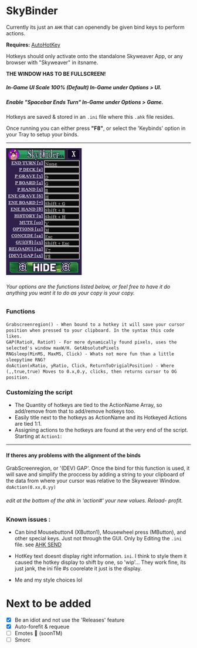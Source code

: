 # SkyBinder
Currently its just an `AHK` that can openendly be given bind keys to perform actions.

__Requires:__  [AutoHotKey](https://www.autohotkey.com/download/)

Hotkeys should only activate onto the standalone Skyweaver App, or any browser with "Skyweaver" in itsname. 

**THE WINDOW HAS TO BE FULLSCREEN!**
##### In-Game UI Scale 100% (Default) In-Game under Options > UI.
##### Enable "Spacebar Ends Turn" In-Game under Options > Game.
Hotkeys are saved & stored in an `.ini` file where this `.ahk` file resides.

Once running you can either press **"F8"**, or select the 'Keybinds' option in your Tray to setup your binds.
___
![Screenshot](Assets/Screenshot.png)
###### Your options are the functions listed below, or feel free to have it do anything you want it to do as your copy is your copy.


### Functions
```
Grabscreenregion() - When bound to a hotkey it will save your cursor position when pressed to your clipboard. In the syntax this code likes.
GAP(RatioX, RatioY) - For more dynamically found pixels, uses the selected's window maxW/H. GetAbsolutePixels
RNGsleep(MinMS, MaxMS, Click) - Whats not more fun than a little sleepytime RNG?
doAction(xRatio, yRatio, Click, ReturnToOrigialPosition) - Where (,,true,true) Moves to 0.x,0.y, clicks, then returns cursor to OG position.
```
### Customizing the script
* The Quantity of hotkeys are tied to the ActionName Array, so add/remove from that to add/remove hotkeys too.
* Easily title next to the hotkeys as ActionName and its Hotkeyed Actions are tied 1:1.
* Assigning actions to the hotkeys are found at the very end of the script. Starting at `Action1:`
____
#### If theres any problems with the alignment of the binds
GrabScreenregion, or '(DEV) GAP'. Once the bind for this function is used, it will save and simplify the proccess by adding a string to your clipboard of the data from where your cursor was relative to the Skyweaver Window. `doAction(0.xx,0.yy)`
###### edit at the bottom of the ahk in 'action#' your new values. Reload- profit.

### Known issues :
* Can bind Mousebutton4 (XButton1), Mousewheel press (MButton), and other special keys. Just not through the GUI. Only by Editing the `.ini` file. see [AHK SEND](https://www.autohotkey.com/docs/commands/Send.htm)

* HotKey text doesnt display right information. `ini`. I think to style them it caused the hotkey display to shift by one, so 'wip'... They work fine, its just jank, the ini file #s coorelate it just is the display.

* Me and my style choices lol

# Next to be added
- [x] Be an idiot and not use the 'Releases' feature
- [x] Auto-forefit & requeue
- [ ] Emotes 	:lying_face: (soonTM)
- [ ] Smorc
